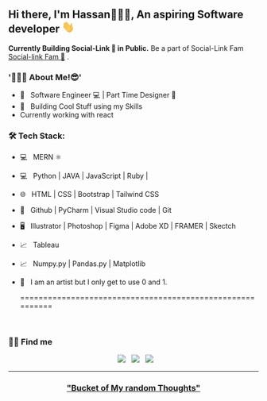 <h2> Hi there, I'm Hassan🧑🏼‍💻, An aspiring Software developer <img src="https://github.com/hassancodes/mydata/blob/main/Hi.gif" width="25"></h2>
<!-- <img align="right" alt="GIF" src="https://github.com/hassancodes/mydata/blob/main/giphy.gif" width="312" heigh='380'/> -->

**Currently Building Social-Link 🔗 in Public.**
Be a part of Social-Link Fam [Social-link Fam 🔗](https://lucky-crumble-24e2d9.netlify.app/)  .

<h3> '👨🏻‍💻 About Me!😎' </h3>

- 🔭 &nbsp; Software Engineer 💻 | Part Time Designer 🎨
- 🤔 &nbsp; Building Cool Stuff using my Skills
- Currently working with react

<h3>🛠 Tech Stack:</h3>

- 💻 &nbsp; MERN ⚛️
- 💻 &nbsp; Python | JAVA | JavaScript | Ruby |
- 🌐 &nbsp; HTML | CSS | Bootstrap | Tailwind CSS
- 🔧 &nbsp; Github | PyCharm | Visual Studio code | Git
- 🖥 &nbsp; Illustrator | Photoshop | Figma | Adobe XD | FRAMER | Skectch
- 📈 &nbsp; Tableau
- 📈 &nbsp; Numpy.py | Pandas.py | Matplotlib
- 🎨 &nbsp; I am an artist but I only get to use 0 and 1.

    ==========================================================




</br>


<h3> 🤝🏻 Find me </h3>

<p align="center">
&nbsp; <a href="https://x.com/hassantweets4/" target="_blank" rel="noopener noreferrer"><img src="https://img.icons8.com/plasticine/100/000000/twitter.png" width="50" /></a>  
&nbsp; <a href="https://www.instagram.com/hassansaad.io/" target="_blank" rel="noopener noreferrer"><img src="https://img.icons8.com/plasticine/100/000000/instagram-new.png" width="50" /></a>  
&nbsp; <a href="mailto:thatdevhassan@gmail.com" target="_blank" rel="noopener noreferrer"><img src="https://img.icons8.com/plasticine/100/000000/gmail.png"  width="50" /></a>
</p>
<hr/>

<h3 align=center><a href="https://thecodingneuron.blogspot.com" >"Bucket of My random Thoughts"</a></h3>


